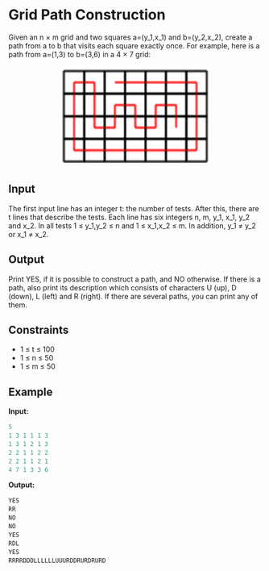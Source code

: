 # Grid Path Construction  

Given an n &times; m grid and two squares a=(y_1,x_1) and b=(y_2,x_2), create a path from a to b that visits each square exactly once.
For example, here is a path from a=(1,3) to b=(3,6) in a 4 &times; 7 grid:
<p align="center">
  <img width="300" height="200" src=ruudukko.png>
</p>

## Input

The first input line has an integer t: the number of tests.
After this, there are t lines that describe the tests. Each line has six integers n, m, y_1, x_1, y_2 and x_2.
In all tests 1 &le; y_1,y_2 &le; n and 1 &le; x_1,x_2 &le; m. In addition, y_1 &ne; y_2 or x_1 &ne; x_2.

## Output

Print YES, if it is possible to construct a path, and NO otherwise.
If there is a path, also print its description which consists of characters U (up), D (down), L (left) and R (right). If there are several paths, you can print any of them.

## Constraints

* 1 &le; t  &le; 100
* 1 &le; n  &le; 50
* 1 &le; m  &le; 50

## Example

**Input:**
```c++
5
1 3 1 1 1 3
1 3 1 2 1 3
2 2 1 1 2 2
2 2 1 1 2 1
4 7 1 3 3 6
```

**Output:**
```c++
YES
RR
NO
NO
YES
RDL
YES
RRRRDDDLLLLLLUUURDDRURDRURD
```  

